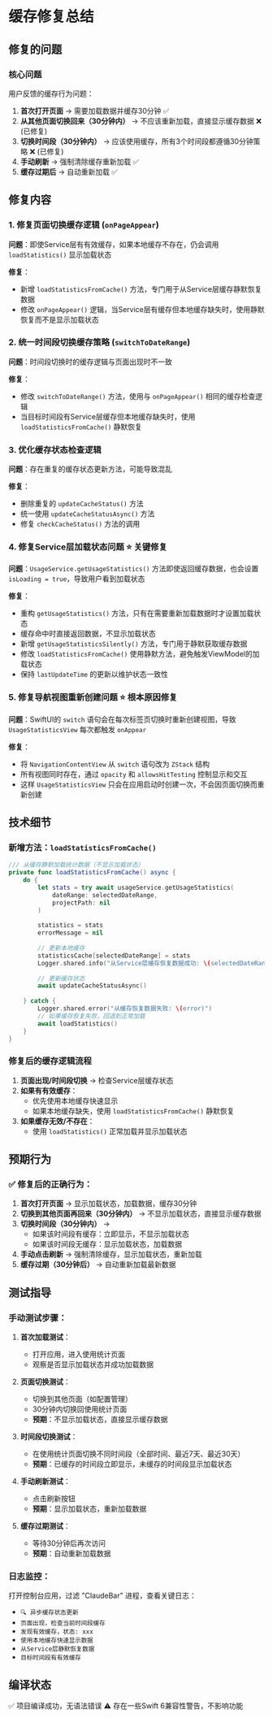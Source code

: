 # 缓存修复总结

## 修复的问题

### 核心问题
用户反馈的缓存行为问题：
1. **首次打开页面** → 需要加载数据并缓存30分钟 ✅
2. **从其他页面切换回来（30分钟内）** → 不应该重新加载，直接显示缓存数据 ❌ (已修复)
3. **切换时间段（30分钟内）** → 应该使用缓存，所有3个时间段都遵循30分钟策略 ❌ (已修复)
4. **手动刷新** → 强制清除缓存重新加载 ✅
5. **缓存过期后** → 自动重新加载 ✅

## 修复内容

### 1. 修复页面切换缓存逻辑 (`onPageAppear`)
**问题**：即使Service层有有效缓存，如果本地缓存不存在，仍会调用 `loadStatistics()` 显示加载状态

**修复**：
- 新增 `loadStatisticsFromCache()` 方法，专门用于从Service层缓存静默恢复数据
- 修改 `onPageAppear()` 逻辑，当Service层有缓存但本地缓存缺失时，使用静默恢复而不是显示加载状态

### 2. 统一时间段切换缓存策略 (`switchToDateRange`)
**问题**：时间段切换时的缓存逻辑与页面出现时不一致

**修复**：
- 修改 `switchToDateRange()` 方法，使用与 `onPageAppear()` 相同的缓存检查逻辑
- 当目标时间段有Service层缓存但本地缓存缺失时，使用 `loadStatisticsFromCache()` 静默恢复

### 3. 优化缓存状态检查逻辑
**问题**：存在重复的缓存状态更新方法，可能导致混乱

**修复**：
- 删除重复的 `updateCacheStatus()` 方法
- 统一使用 `updateCacheStatusAsync()` 方法
- 修复 `checkCacheStatus()` 方法的调用

### 4. 修复Service层加载状态问题 ⭐ **关键修复**
**问题**：`UsageService.getUsageStatistics()` 方法即使返回缓存数据，也会设置 `isLoading = true`，导致用户看到加载状态

**修复**：
- 重构 `getUsageStatistics()` 方法，只有在需要重新加载数据时才设置加载状态
- 缓存命中时直接返回数据，不显示加载状态
- 新增 `getUsageStatisticsSilently()` 方法，专门用于静默获取缓存数据
- 修改 `loadStatisticsFromCache()` 使用静默方法，避免触发ViewModel的加载状态
- 保持 `lastUpdateTime` 的更新以维护状态一致性

### 5. 修复导航视图重新创建问题 ⭐ **根本原因修复**
**问题**：SwiftUI的 `switch` 语句会在每次标签页切换时重新创建视图，导致 `UsageStatisticsView` 每次都触发 `onAppear`

**修复**：
- 将 `NavigationContentView` 从 `switch` 语句改为 `ZStack` 结构
- 所有视图同时存在，通过 `opacity` 和 `allowsHitTesting` 控制显示和交互
- 这样 `UsageStatisticsView` 只会在应用启动时创建一次，不会因页面切换而重新创建

## 技术细节

### 新增方法：`loadStatisticsFromCache()`
```swift
/// 从缓存静默加载统计数据（不显示加载状态）
private func loadStatisticsFromCache() async {
    do {
        let stats = try await usageService.getUsageStatistics(
            dateRange: selectedDateRange,
            projectPath: nil
        )
        
        statistics = stats
        errorMessage = nil
        
        // 更新本地缓存
        statisticsCache[selectedDateRange] = stats
        Logger.shared.info("从Service层缓存恢复数据成功: \(selectedDateRange)")
        
        // 更新缓存状态
        await updateCacheStatusAsync()
        
    } catch {
        Logger.shared.error("从缓存恢复数据失败: \(error)")
        // 如果缓存恢复失败，回退到正常加载
        await loadStatistics()
    }
}
```

### 修复后的缓存逻辑流程
1. **页面出现/时间段切换** → 检查Service层缓存状态
2. **如果有有效缓存**：
   - 优先使用本地缓存快速显示
   - 如果本地缓存缺失，使用 `loadStatisticsFromCache()` 静默恢复
3. **如果缓存无效/不存在**：
   - 使用 `loadStatistics()` 正常加载并显示加载状态

## 预期行为

### ✅ 修复后的正确行为：
1. **首次打开页面** → 显示加载状态，加载数据，缓存30分钟
2. **切换到其他页面再回来（30分钟内）** → 不显示加载状态，直接显示缓存数据
3. **切换时间段（30分钟内）** → 
   - 如果该时间段有缓存：立即显示，不显示加载状态
   - 如果该时间段无缓存：显示加载状态，加载数据
4. **手动点击刷新** → 强制清除缓存，显示加载状态，重新加载
5. **缓存过期（30分钟后）** → 自动重新加载最新数据

## 测试指导

### 手动测试步骤：
1. **首次加载测试**：
   - 打开应用，进入使用统计页面
   - 观察是否显示加载状态并成功加载数据

2. **页面切换测试**：
   - 切换到其他页面（如配置管理）
   - 30分钟内切换回使用统计页面
   - **预期**：不显示加载状态，直接显示缓存数据

3. **时间段切换测试**：
   - 在使用统计页面切换不同时间段（全部时间、最近7天、最近30天）
   - **预期**：已缓存的时间段立即显示，未缓存的时间段显示加载状态

4. **手动刷新测试**：
   - 点击刷新按钮
   - **预期**：显示加载状态，重新加载数据

5. **缓存过期测试**：
   - 等待30分钟后再次访问
   - **预期**：自动重新加载数据

### 日志监控：
打开控制台应用，过滤 "ClaudeBar" 进程，查看关键日志：
- `🔍 异步缓存状态更新`
- `页面出现，检查当前时间段缓存`
- `发现有效缓存，状态: xxx`
- `使用本地缓存快速显示数据`
- `从Service层静默恢复数据`
- `目标时间段有有效缓存`

## 编译状态
✅ 项目编译成功，无语法错误
⚠️ 存在一些Swift 6兼容性警告，不影响功能
